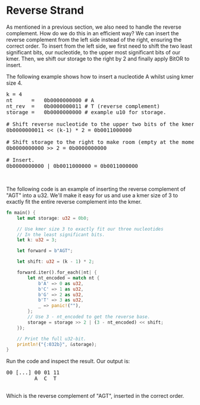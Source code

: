 # Reverse Strand

As mentioned in a previous section, we also need to handle the reverse complement. How do we do this in an efficient way? We can insert the reverse complement from the left side instead of the right, ensuring the correct order. To insert from the left side, we first need to shift the two least significant bits, our nucleotide, to the upper most significant bits of our kmer. Then, we shift our storage to the right by 2 and finally apply BitOR to insert.

The following example shows how to insert a nucleotide A whilst using kmer size 4.
<pre>
k = 4
nt      =   0b0000000000 # A
nt_rev  =   0b0000000011 # T (reverse complement)
storage =   0b0000000000 # example u10 for storage.

# Shift reverse nucleotide to the upper two bits of the kmer size
0b0000000011 << (k-1) * 2 = 0b0011000000

# Shift storage to the right to make room (empty at the moment).
0b0000000000 >> 2 = 0b0000000000

# Insert.
0b0000000000 | 0b0011000000 = 0b0011000000
</pre>

<br>

The following code is an example of inserting the reverse complement of "AGT" into a u32. We'll make it easy for us and use a kmer size of 3 to exactly fit the entire reverse complement into the kmer.

```rust
fn main() {
    let mut storage: u32 = 0b0;

    // Use kmer size 3 to exactly fit our three nucleotides
    // In the least significant bits.
    let k: u32 = 3;

    let forward = b"AGT";

    let shift: u32 = (k - 1) * 2;

    forward.iter().for_each(|nt| {
        let nt_encoded = match nt {
            b'A' => 0 as u32,
            b'C' => 1 as u32,
            b'G' => 2 as u32,
            b'T' => 3 as u32,
            _ => panic!(""),
        };
        // Use 3 - nt_encoded to get the reverse base.
        storage = storage >> 2 | (3 - nt_encoded) << shift;
    });

    // Print the full u32-bit.
    println!("{:032b}", &storage);
}
```

Run the code and inspect the result. Our output is:
<pre>
00 [...] 00 01 11
         A  C  T

</pre>
Which is the reverse complement of "AGT", inserted in the correct order.
